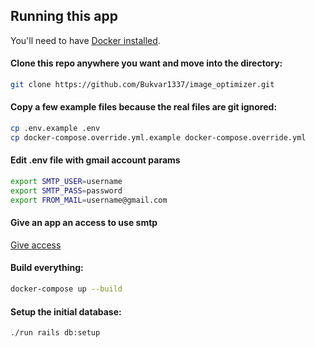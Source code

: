 ## Running this app

You'll need to have [Docker installed](https://docs.docker.com/get-docker/).

#### Clone this repo anywhere you want and move into the directory:

```sh
git clone https://github.com/Bukvar1337/image_optimizer.git
```

#### Copy a few example files because the real files are git ignored:

```sh
cp .env.example .env
cp docker-compose.override.yml.example docker-compose.override.yml
```

#### Edit .env file with gmail account params
```sh
export SMTP_USER=username
export SMTP_PASS=password
export FROM_MAIL=username@gmail.com
```
#### Give an app an access to use smtp
[Give access](https://myaccount.google.com/u/0/lesssecureapps)
#### Build everything:

```sh
docker-compose up --build
```

#### Setup the initial database:

```sh
./run rails db:setup
```
